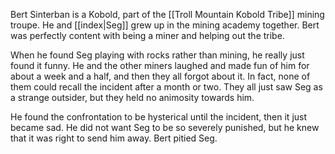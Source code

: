Bert Sinterban is a Kobold, part of the [[Troll Mountain Kobold Tribe]] mining troupe. He and [[index|Seg]] grew up in the mining academy together. Bert was perfectly content with being a miner and helping out the tribe.

When he found Seg playing with rocks rather than mining, he really just found it funny. He and the other miners laughed and made fun of him for about a week and a half, and then they all forgot about it. In fact, none of them could recall the incident after a month or two. They all just saw Seg as a strange outsider, but they held no animosity towards him.

He found the confrontation to be hysterical until the incident, then it just became sad. He did not want Seg to be so severely punished, but he knew that it was right to send him away. Bert pitied Seg.